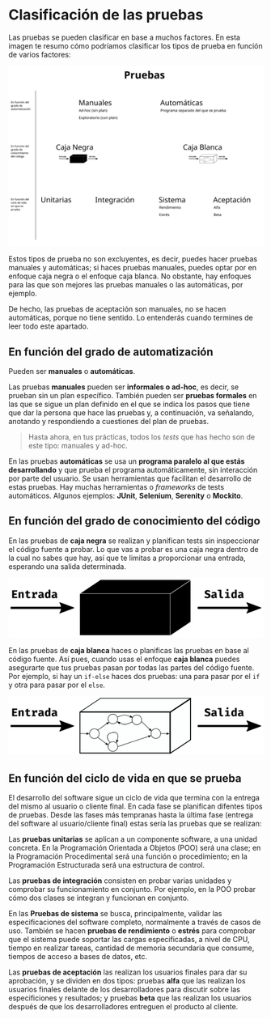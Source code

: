 # Clasificación de las pruebas
Las pruebas se pueden clasificar en base a muchos factores. En esta imagen te resumo cómo podríamos clasificar los tipos de prueba en función de varios factores:

![Clasificación de las pruebas: resumen](./img/esquema_clasificacion_pruebas.svg)

Estos tipos de prueba no son excluyentes, es decir, puedes hacer pruebas manuales y automáticas; si haces pruebas manuales, puedes optar por en enfoque caja negra o el enfoque caja blanca. No obstante, hay enfoques para las que son mejores las pruebas manuales o las automáticas, por ejemplo.

De hecho, las pruebas de aceptación son manuales, no se hacen automáticas, porque no tiene sentido. Lo entenderás cuando termines de leer todo este apartado.

## En función del grado de automatización
Pueden ser **manuales** o **automáticas**.

Las pruebas **manuales** pueden ser **informales o ad-hoc**, es decir, se prueban sin un plan específico. También pueden ser **pruebas formales** en las que se sigue un plan definido en el que se indica los pasos que tiene que dar la persona que hace las pruebas y, a continuación, va señalando, anotando y respondiendo a cuestiones del plan de pruebas.

> Hasta ahora, en tus prácticas, todos los *tests* que has hecho son de este tipo: manuales y ad-hoc.

En las pruebas **automáticas** se usa un **programa paralelo al que estás desarrollando** y que prueba el programa automáticamente, sin interacción por parte del usuario. Se usan herramientas que facilitan el desarrollo de estas pruebas. Hay muchas herramientas o *frameworks* de tests automáticos. Algunos ejemplos: **JUnit**, **Selenium**, **Serenity** o **Mockito**.

## En función del grado de conocimiento del código
En las pruebas de **caja negra** se realizan y planifican tests sin inspeccionar el código fuente a probar. Lo que vas a probar es una caja negra dentro de la cual no sabes que hay, así que te limitas a proporcionar una entrada, esperando una salida determinada.

![Pruebas de caja negra](./img/caja_negra.png)

En las pruebas de **caja blanca** haces o planificas las pruebas en base al código fuente. Así pues, cuando usas el enfoque **caja blanca** puedes asegurarte que tus pruebas pasan por todas las partes del código fuente. Por ejemplo, si hay un `if-else` haces dos pruebas: una para pasar por el `if` y otra para pasar por el `else`.

![Pruebas de caja negra](./img/caja_blanca.png)

## En función del ciclo de vida en que se prueba
El desarrollo del software sigue un ciclo de vida que termina con la entrega del mismo al usuario o cliente final. En cada fase se planifican difentes tipos de pruebas. Desde las fases más tempranas hasta la última fase (entrega del software al usuario/cliente final) estas sería las pruebas que se realizan:

Las **pruebas unitarias** se aplican a un componente software, a una unidad concreta. En la Programación Orientada a Objetos (POO) será una clase; en la Programación Procedimental será una función o procedimiento; en la Programación Estructurada será una estructura de control.

Las **pruebas de integración** consisten en probar varias unidades y comprobar su funcionamiento en conjunto. Por ejemplo, en la POO probar cómo dos clases se integran y funcionan en conjunto.

En las **Pruebas de sistema** se busca, principalmente, validar las especificaciones del software completo, normalmente a través de casos de uso. También se hacen **pruebas de rendimiento** o **estrés** para comprobar que el sistema puede soportar las cargas especificadas, a nivel de CPU, tiempo en realizar tareas, cantidad de memoria secundaria que consume, tiempos de acceso a bases de datos, etc.

Las **pruebas de aceptación** las realizan los usuarios finales para dar su aprobación, y se dividen en dos tipos: pruebas **alfa** que las realizan los usuarios finales delante de los desarrolladores para discutir sobre las especificiones y resultados; y pruebas **beta** que las realizan los usuarios después de que los desarrolladores entreguen el producto al cliente.

